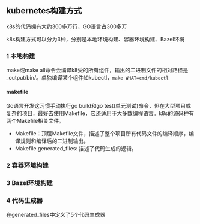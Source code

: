 ## kubernetes构建方式

k8s的代码拥有大约360多万行，GO语言占300多万

k8s构建方式可以分为3种，分别是本地环境构建、容器环境构建、Bazel环境

### 1 本地构建

make或make all命令会编译k8受的所有组件，输出的二进制文件的相对路径是_output/bin/。单独编译某个组件如kubectl，`make WHAT=cmd/kubectl`

#### makefile

Go语言开发这习惯手动执行go build和go test(单元测试)命令，但在大型项目或复杂的项目，最好去使用Makefile，它还适用于大多数编程语言。k8s的源码种有两个Makefile相关文件。

- Makefile：顶层Makefile文件，描述了整个项目所有代码文件的编译顺序，编译规则和编译后的二进制输出。
- Makefile.generated_files: 描述了代码生成的逻辑。

### 2 容器环境构建

### 3 Bazel环境构建

### 4 代码生成器

在generated_files中定义了5个代码生成器

